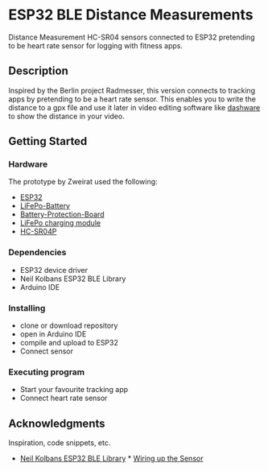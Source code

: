 # ESP32 BLE Distance Measurements

Distance Measurement HC-SR04 sensors connected to ESP32 pretending to be heart rate sensor for logging with fitness apps.

## Description

Inspired by the Berlin project Radmesser, this version connects to tracking apps by pretending to be a heart rate sensor. This enables you to write the distance to a gpx file and use it later in video editing software like [dashware](http://www.dashware.net/) to show the distance in your video.

## Getting Started

### Hardware

The prototype by Zweirat used the following:
* [ESP32](https://www.az-delivery.de/products/esp32-developmentboard)
* [LiFePo-Battery](https://www.akkuteile.de/lifepo-akkus/18650/a123-apr18650m-a1-1100mah-3-2v-3-3v-lifepo4-akku/a-1006861/)
* [Battery-Protection-Board](https://www.ebay.de/itm/202033076322)
* [LiFePo charging module](https://www.ebay.de/itm/MicroUSB-TP5000-3-6v-1A-Charger-Module-3-2v-LiFePO4-Lithium-Battery-Charging-/122164745507)
* [HC-SR04P](https://www.ebay.de/itm/183610614563)

### Dependencies

* ESP32 device driver
* Neil Kolbans ESP32 BLE Library
* Arduino IDE

### Installing

* clone or download repository
* open in Arduino IDE
* compile and upload to ESP32
* Connect sensor

### Executing program

* Start your favourite tracking app
* Connect heart rate sensor


## Acknowledgments

Inspiration, code snippets, etc.
* [Neil Kolbans ESP32 BLE Library](https://github.com/nkolban/ESP32_BLE_Arduino)
* [Wiring up the Sensor](https://www.smarthomeng.de/entfernungsmessung-auf-basis-eines-esp32-und-smarthomeng)
